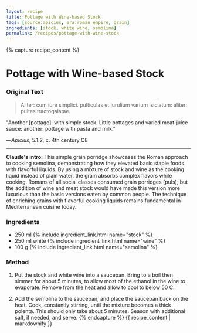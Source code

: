 ```yaml
---
layout: recipe
title: Pottage with Wine-based Stock
tags: [source:apicius, era:roman_empire, grain]
ingredients: [stock, white wine, semolina]
permalink: /recipes/pottage-with-wine-stock
---
```


{% capture recipe_content %}
# Pottage with Wine-based Stock

### Original Text
> Aliter: cum iure simplici. pulticulas et iurulium varium isiciatum: aliter: pultes tractogalatae.

"Another [pottage]: with simple stock. Little pottages and varied meat-juice sauce: another: pottage with pasta and milk."

—*Apicius*, 5.1.2, c. 4th century CE

___

**Claude's intro:** This simple grain porridge showcases the Roman approach to cooking semolina, demonstrating how they elevated basic staple foods with flavorful liquids. By using a mixture of stock and wine as the cooking liquid instead of plain water, the grain absorbs complex flavors while cooking. Romans of all social classes consumed grain porridges (puls), but the addition of wine and meat stock would have made this version more luxurious than the basic versions eaten by common people. The technique of enriching grains with flavorful cooking liquids remains fundamental in Mediterranean cuisine today.

### Ingredients
- 250 ml {% include ingredient_link.html name="stock" %}  
- 250 ml white {% include ingredient_link.html name="wine" %}  
- 100 g {% include ingredient_link.html name="semolina" %}

### Method
1. Put the stock and white wine into a saucepan. Bring to a boil then simmer for about 5 minutes, to allow most of the ethanol in the wine to evaporate. Remove from the heat and allow to cool to below 50 C.

2. Add the semolina to the saucepan, and place the saucepan back on the heat. Cook, constantly stirring, until the mixture becomes a thick polenta. This should only take about 5 minutes. Season with additional salt, if needed, and serve.
{% endcapture %}
{{ recipe_content | markdownify }}